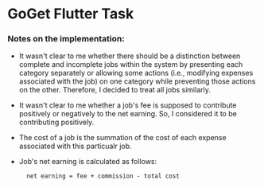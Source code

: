 # GoGet Flutter Task

### Notes on the implementation:

- It wasn't clear to me whether there should be a distinction between complete and incomplete jobs within the system by presenting each category separately or allowing some actions (i.e., modifying expenses associated with the job) on one category while preventing those actions on the other. Therefore, I decided to treat all jobs similarly.

- It wasn't clear to me whether a job's fee is supposed to contribute positively or negatively to the net earning. So, I considered it to be contributing positively.

- The cost of a job is the summation of the cost of each expense associated with this particualr job.

- Job's net earning is calculated as follows: 

        net earning = fee + commission - total cost
